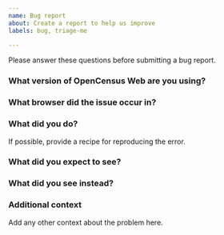 ```yaml
---
name: Bug report
about: Create a report to help us improve
labels: bug, triage-me

---
```


Please answer these questions before submitting a bug report.

### What version of OpenCensus Web are you using?


### What browser did the issue occur in?


### What did you do?
If possible, provide a recipe for reproducing the error.


### What did you expect to see?


### What did you see instead?


### Additional context
Add any other context about the problem here.
